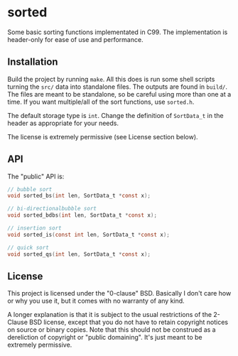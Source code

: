 # sorted

Some basic sorting functions implementated in C99.  The implementation is header-only for ease of use and performance.



## Installation

Build the project by running `make`.  All this does is run some shell scripts turning the `src/` data into standalone files.  The outputs are found in `build/`.  The files are meant to be standalone, so be careful using more than one at a time.  If you want multiple/all of the sort functions, use `sorted.h`.

The default storage type is `int`.  Change the definition of `SortData_t` in the header as appropriate for your needs.

The license is extremely permissive (see License section below).



## API

The "public" API is:

```c
// bubble sort
void sorted_bs(int len, SortData_t *const x);

// bi-directionalbubble sort
void sorted_bdbs(int len, SortData_t *const x);

// insertion sort
void sorted_is(const int len, SortData_t *const x);

// quick sort
void sorted_qs(int len, SortData_t *const x);
```



## License

This project is licensed under the "0-clause" BSD.  Basically I don't care how or why you use it, but it comes with no warranty of any kind.

A longer explanation is that it is subject to the usual restrictions of the 2-Clause BSD license, except that you do not have to retain copyright notices on source or binary copies.  Note that this should not be construed as a dereliction of copyright or "public domaining".  It's just meant to be extremely permissive.

